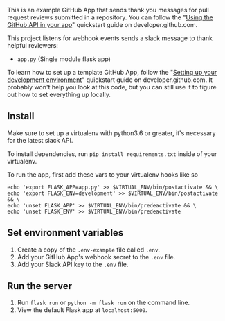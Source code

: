 This is an example GitHub App that sends thank you messages for pull request reviews submitted in a repository. You can follow the "[Using the GitHub API in your app](https://developer.github.com/apps/quickstart-guides/using-the-github-api-in-your-app/)" quickstart guide on developer.github.com.

This project listens for webhook events sends a slack message to thank helpful reviewers:
* `app.py` (Single module flask app)

To learn how to set up a template GitHub App, follow the "[Setting up your development environment](https://developer.github.com/apps/quickstart-guides/setting-up-your-development-environment/)" quickstart guide on developer.github.com.
It probably won't help you look at this code, but you can still use it to figure out how to set everything up locally.

## Install

Make sure to set up a virtualenv with python3.6 or greater, it's necessary for the latest slack API.

To install dependencies, run `pip install requirements.txt` inside of your virtualenv.

To run the app, first add these vars to your virtualenv hooks like so 
```shell
echo 'export FLASK_APP=app.py' >> $VIRTUAL_ENV/bin/postactivate && \
echo 'export FLASK_ENV=development' >> $VIRTUAL_ENV/bin/postactivate && \
echo 'unset FLASK_APP' >> $VIRTUAL_ENV/bin/predeactivate && \
echo 'unset FLASK_ENV' >> $VIRTUAL_ENV/bin/predeactivate
```

## Set environment variables

1. Create a copy of the `.env-example` file called `.env`.
2. Add your GitHub App's webhook secret to the `.env` file.
3. Add your Slack API key to the `.env` file.

## Run the server

1. Run `flask run` or `python -m flask run` on the command line.
1. View the default Flask app at `localhost:5000`.
